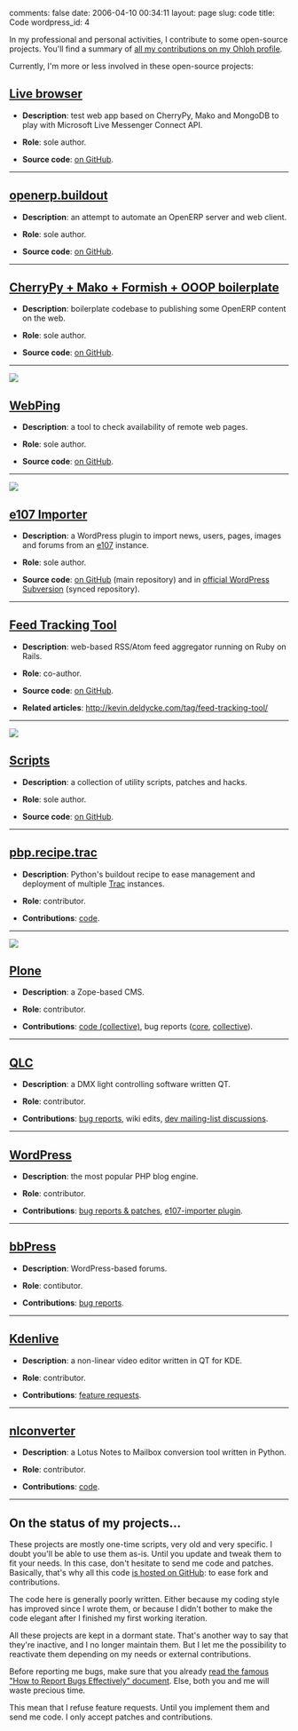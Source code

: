 comments: false
date: 2006-04-10 00:34:11
layout: page
slug: code
title: Code
wordpress_id: 4



In my professional and personal activities, I contribute to some open-source projects. You'll find a summary of [all my contributions on my Ohloh profile](http://ohloh.net/accounts/kevin).

Currently, I'm more or less involved in these open-source projects:



## [Live browser](http://github.com/kdeldycke/live_browser)





  
  * **Description**: test web app based on CherryPy, Mako and MongoDB to play with Microsoft Live Messenger Connect API.

  
  * **Role**: sole author.

  
  * **Source code**: [on GitHub](http://github.com/kdeldycke/live_browser).




* * *





## [openerp.buildout](http://github.com/kdeldycke/openerp.buildout)





  
  * **Description**: an attempt to automate an OpenERP server and web client.

  
  * **Role**: sole author.

  
  * **Source code**: [on GitHub](http://github.com/kdeldycke/openerp.buildout).




* * *





## [CherryPy + Mako + Formish + OOOP boilerplate](http://github.com/kdeldycke/cherrypy_mako_formish_ooop_boilerplate)





  
  * **Description**: boilerplate codebase to publishing some OpenERP content on the web.

  
  * **Role**: sole author.

  
  * **Source code**: [on GitHub](http://github.com/kdeldycke/cherrypy_mako_formish_ooop_boilerplate).




* * *



[![](http://kevin.deldycke.com/wp-content/uploads/2011/08/webping-dashboard-150x150.png)](http://kevin.deldycke.com/wp-content/uploads/2011/08/webping-dashboard.png)


## [WebPing](http://github.com/kdeldycke/webping)





  
  * **Description**: a tool to check availability of remote web pages.

  
  * **Role**: sole author.

  
  * **Source code**: [on GitHub](http://github.com/kdeldycke/webping).




* * *



[![](http://kevin.deldycke.com/wp-content/uploads/2011/04/e107-importer-12-option-panel-e1302794331133-150x150.png)](http://kevin.deldycke.com/wp-content/uploads/2011/05/e107-importer-v1-3-option-panel.png)


## [e107 Importer](http://wordpress.org/extend/plugins/e107-importer/)





  
  * **Description**: a WordPress plugin to import news, users, pages, images and forums from an [e107](http://www.e107.org) instance.

  
  * **Role**: sole author.

  
  * **Source code**: [on GitHub](http://github.com/kdeldycke/e107-importer) (main repository) and in [official WordPress Subversion](http://plugins.trac.wordpress.org/browser/e107-importer) (synced repository).




* * *






## [Feed Tracking Tool](http://github.com/kdeldycke/feed-tracking-tool)





  
  * **Description**: web-based RSS/Atom feed aggregator running on Ruby on Rails.

  
  * **Role**: co-author.

  
  * **Source code**: [on GitHub](http://github.com/kdeldycke/feed-tracking-tool).

  
  * **Related articles**: http://kevin.deldycke.com/tag/feed-tracking-tool/




* * *




[![](http://kevin.deldycke.com/wp-content/uploads/2006/04/gnu-gpl-logo-150x150.png)](http://kevin.deldycke.com/wp-content/uploads/2006/04/gnu-gpl-logo.png)


## [Scripts](http://github.com/kdeldycke/scripts)





  
  * **Description**: a collection of utility scripts, patches and hacks.

  
  * **Role**: sole author.

  
  * **Source code**: [on GitHub](http://github.com/kdeldycke/scripts).




* * *






## [pbp.recipe.trac](http://pypi.python.org/pypi/pbp.recipe.trac)





  
  * **Description**: Python's buildout recipe to ease management and deployment of multiple [Trac](http://trac.edgewall.org) instances.

  
  * **Role**: contributor.

  
  * **Contributions**: [code](http://bitbucket.org/tarek/atomisator/changesets).




* * *




[![](http://kevin.deldycke.com/wp-content/uploads/2006/04/plone-logo-e1302793993284-150x148.png)](http://kevin.deldycke.com/wp-content/uploads/2006/04/plone-logo.png)


## [Plone](http://plone.org)





  
  * **Description**: a Zope-based CMS.

  
  * **Role**: contributor.

  
  * **Contributions**: [code (collective)](http://dev.plone.org/collective/search?q=kdeldycke&changeset=on), bug reports ([core](http://dev.plone.org/plone/search?q=kdeldycke&ticket=on), [collective](http://plone.org/author/kdeldycke)).




* * *






## [QLC](http://sourceforge.net/projects/qlc/)





  
  * **Description**: a DMX light controlling software written QT.

  
  * **Role**: contributor.

  
  * **Contributions**: [bug reports](http://sourceforge.net/apps/trac/qlc/query?reporter=~kevin-deldycke), wiki edits, [dev mailing-list discussions](http://sourceforge.net/search/index.php?group_id=44856&type_of_search=mlists&ml_name=qlc-devel&words=%22Kevin+Deldycke%22).




* * *






## [WordPress](http://wordpress.org)





  
  * **Description**: the most popular PHP blog engine.

  
  * **Role**: contributor.

  
  * **Contributions**: [bug reports & patches](http://core.trac.wordpress.org/query?reporter=~Coolkevman), [e107-importer plugin](http://wordpress.org/extend/plugins/e107-importer/).




* * *






## [bbPress](http://bbpress.org)





  
  * **Description**: WordPress-based forums.

  
  * **Role**: contibutor.

  
  * **Contributions**: [bug reports](http://trac.bbpress.org/query?reporter=~Coolkevman).




* * *






## [Kdenlive](http://kdenlive.org)





  
  * **Description**: a non-linear video editor written in QT for KDE.

  
  * **Role**: contributor.

  
  * **Contributions**: [feature requests](http://google.com/search?q="kevin-deldycke"+site%3Akdenlive.org%2Fmantis%2F).




* * *






## [nlconverter](http://code.google.com/p/nlconverter)





  
  * **Description**: a Lotus Notes to Mailbox conversion tool written in Python.

  
  * **Role**: contributor.

  
  * **Contributions**: [code](http://code.google.com/p/nlconverter/people/detail?u=kevin.deldycke).




* * *






## On the status of my projects...



These projects are mostly one-time scripts, very old and very specific. I doubt you'll be able to use them as-is. Until you update and tweak them to fit your needs. In this case, don't hesitate to send me code and patches. Basically, that's why all this code [is hosted on GitHub](http://github.com/kdeldycke): to ease fork and contributions.

The code here is generally poorly written. Either because my coding style has improved since I wrote them, or because I didn't bother to make the code elegant after I finished my first working iteration.

All these projects are kept in a dormant state. That's another way to say that they're inactive, and I no longer maintain them. But I let me the possibility to reactivate them depending on my needs or external contributions.

Before reporting me bugs, make sure that you already [read the famous "How to Report Bugs Effectively" document](http://www.chiark.greenend.org.uk/~sgtatham/bugs.html). Else, both you and me will waste precious time.

This mean that I refuse feature requests. Until you implement them and send me code. I only accept patches and contributions.

